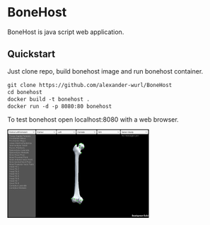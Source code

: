 # BoneHost

BoneHost is java script web application.

## Quickstart

Just clone repo, build bonehost image and run bonehost container.

```
git clone https://github.com/alexander-wurl/BoneHost
cd bonehost
docker build -t bonehost .
docker run -d -p 8080:80 bonehost
```

To test bonehost open localhost:8080 with a web browser.

<img src="https://github.com/alexander-wurl/BoneHost/blob/main/bonehost.png" alt="BoneHost" width="320" height="200">
